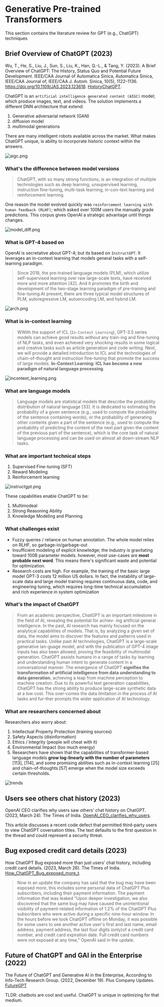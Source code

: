 # Generative Pre-trained Transformers

This section contains the literature review for GPT (e.g., ChatGPT) techniques

## Brief Overview of ChatGPT (2023)

Wu, T., He, S., Liu, J., Sun, S., Liu, K., Han, Q.-L., & Tang, Y. (2023). A Brief Overview of ChatGPT: The History, Status Quo and Potential Future Development. IEEE/CAA Journal of Automatica Sinica, Automatica Sinica, IEEE/CAA Journal of, IEEE/CAA J. Autom. Sinica, 10(5), 1122–1136. https://doi.org/10.1109/JAS.2023.123618. [HistoryChatGPT](HistoryChatGPT.pdf).

ChatGPT is an `artificial intelligence generated content (AIGC)` model; which produce images, text, and videos. The solution implements a different DNN architecture that extend:

1. Generative adversarial network (GAN)
1. diffusion model
1. multimodal generations

There are many intelligent robots available across the market. What makes ChatGPT unique, is ability to incorporate historic context within the answers.

![aigc.png](aigc.png)

### What's the difference between model versions

> ChatGPT, with so many strong functions, is an integration of multiple technologies such as deep learning, unsupervised learning,  instruction  fine-tuning,  multi-task  learning,  in-con-text learning and reinforcement learning.

One reason the model evolved quickly was `reinforcement learning with human feedback (RLHF)`; which asked over 100M users the manually grade predictions. This corpus gives OpenAI a strategic advantage until things changes.

![model_diff.png](model_diff.png)

### What is GPT-4 based on

OpenAI is secretative about GPT-4; but its based on `InstructGPT`. It leverages an in-context learning that models general tasks with a self-learning paradigm.

> Since 2018, the pre-trained language models (PLM), which utilize  self-supervised  learning  over  raw  large-scale  texts, have received more and more attention [42]. And it promotes the birth and development of the two-stage learning paradigm of  pre-training  and fine-tuning.At present, there are three typical model structures of PLM, autoregressive  LM, autoencoding  LM,  and  hybrid  LM.

![arch.png](arch.png)

### What is in-context learning

> WWith the support of ICL (`In-Context Learning`), GPT-3.5 series models can achieve good results without any train-ing  and  fine-tuning  of  NLP  tasks,  and  even  achieved  very shocking  results  in  some  logical  and  creative  tasks  such  as article generation and code writing. Next, we will provide a detailed introduction to ICL and the technologies of chain-of-thought and instruction fine-tuning that promote the success of large models. **In-Context Learning: ICL has become a new paradigm of natural  language  processing**.

![incontext_learning.png](incontext_learning.png)

### What are language models

> Language  models  are  statistical  models  that  describe  the probability  distribution  of  natural  language  [33].  It  is  dedicated to estimating the probability of a given sentence (e.g., used  to  compute  the  probability  of the sentence   containing   words), or the probability of generating  other  contents  given  a  part  of  the  sentence  (e.g., used to compute the probability of predicting the content of the next part given the content of the previous part of the sentence), which is the core task of natural language processing and can be used on almost all down-stream NLP tasks.

### What are important technical steps

1. Supervised Fine-tuning (SFT)
1. Reward Modeling
1. Reinforcement learning

![instructgpt.png](instructgpt.png)

These capabilities enable ChatGPT to be:

1. Multimodeal
1. Strong Reasoning Ability
1. Knowledge Modeling and Planning

### What challenges exist

- Fuzzy queries / reliance on human annotation. The whole model relies on RLHF, so garbage-in/garbage-out
- Insufficient modeling of explicit knowledge; the industry is gravitating toward 100B parameter models. however, most use-cases are **most probable next word**. This means there's significant waste and potential for optimization.
- Research costs are high. For  example,  the  training  of  the  basic large model GPT-3 costs 12 million US dollars. In fact, the instability of large-scale data and large model training requires continuous data, code, and engineering tuning, which requires long-time technical accumulation and rich experience in system optimization

### What's the impact of ChatGPT

> From  an  academic  perspective,  ChatGPT  is  an  important milestone in the field of AI, revealing the potential for achiev- ing artificial general intelligence. In the past, AI research has mainly focused on the analytical capabilities of models. That is, by analyzing a given set of data, the model aims to discover the features and patterns used in practical tasks. Unlike past AI technologies, ChatGPT is a large-scale generative lan-guage model, and with the publication of GPT-4 image inputs has also been allowed, proving the feasibility of multimodal generation.  ChatGPT  assists  humans  in  a  range  of  tasks  by learning and understanding human intent to generate content in a conversational manner. The emergence of ChatGPT **signifies the transformation of artificial  intelligence from data understanding  to data generation**,  achieving  a  leap  from machine perception to machine creation. Due to its powerful text generation capabilities, ChatGPT has the strong ability to produce  large-scale  synthetic  data  at  a  low  cost.  This  over-comes the data limitation in the process of AI tasks and fur-ther prompts the wider application of AI technology.

### What are researchers concerned about

Researchers also worry about:

1. Intellectual Property Protection (training sources)
1. Safety Aspects (disinformation)
1. Ethics / Integrity (people will cheat with it)
1. Environmental Impact (too much energy)
1. Researchers have shown that the capabilities of transformer-based language models **grow log-linearly with the number of parameters** [113], [114], and some promising abilities such as in-context  learning  [25]  and  chain-of-thoughts  [57]  emerge when  the  model  size exceeds  certain  thresholds.

![trends](trends.png)

## Users see others chat history (2023)

OpenAI CEO clarifies why users saw others’ chat history on ChatGPT. (2023, March 24). The Times of India. [OpenAI_CEO_clarifies_why_users](OpenAI_CEO_clarifies_why_users.pdf).

This article discusses a recent code defect that permitted third-party users to view ChatGPT coversation titles. The text defaults to the first question in the thread and could represent a security threat.

## Bug exposed credit card details (2023)

How ChatGPT Bug exposed more than just users’ chat history, including credit card details. (2023, March 26). The Times of India. [How_ChatGPT_Bug_exposed_more_t](How_ChatGPT_Bug_exposed_more_t.pdf).

> Now in an update the company has said that the  bug may have been exposed more, this includes some personal data of ChatGPT Plus subscribers, including their payment information. The payment information that was leaked "Upon deeper investigation, we also discovered that the same bug may have caused the unintentional visibility of payment-related information of 1.2% of the ChatGPT Plus subscribers who were active during a specific nine-hour window. In the hours before we took ChatGPT offline on Monday, it was possible for some users to see another active user's first and last name, email address, payment address, the last four digits (only)of a credit card number, and credit card expiration date. Full credit card numbers were not exposed at any time," OpenAI said in the update.

## Future of ChatGPT and GAI in the Enterprise (2022)

The Future of ChatGPT and Generative AI in the Enterprise, According to Info-Tech Research Group. (2022, December 19). Plus Company Updates. [FutureGPT](FutureGPT.pdf)

TLDR: chatbots are cool and useful. ChatGPT is unique in optimizing for that medium.
